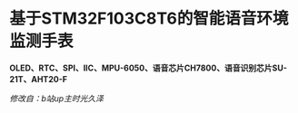 # 基于STM32F103C8T6的智能语音环境监测手表
**OLED、RTC、SPI、IIC、MPU-6050、语音芯片CH7800、语音识别芯片SU-21T、AHT20-F**

*修改自：b站up主时光久泽*
